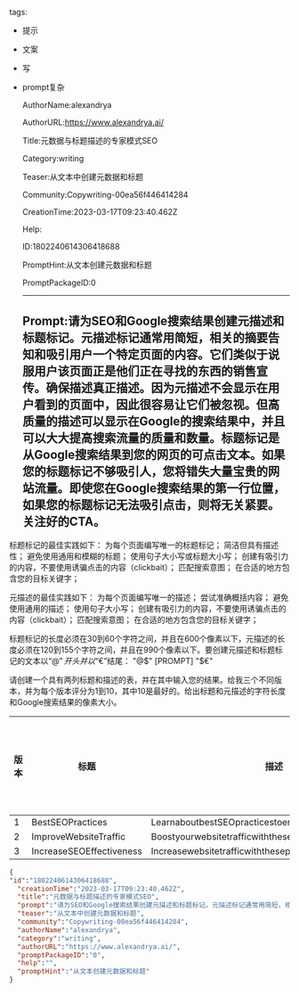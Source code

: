   tags: 
- 提示
- 文案
- 写
- prompt复杂

  AuthorName:alexandrya

  AuthorURL:https://www.alexandrya.ai/

  Title:元数据与标题描述的专家模式SEO

  Category:writing

  Teaser:从文本中创建元数据和标题

  Community:Copywriting-00ea56f446414284

  CreationTime:2023-03-17T09:23:40.462Z

  Help:

  ID:1802240614306418688

  PromptHint:从文本创建元数据和标题

  PromptPackageID:0

  ---

  ## Prompt:请为SEO和Google搜索结果创建元描述和标题标记。元描述标记通常用简短，相关的摘要告知和吸引用户一个特定页面的内容。它们类似于说服用户该页面正是他们正在寻找的东西的销售宣传。确保描述真正描述。因为元描述不会显示在用户看到的页面中，因此很容易让它们被忽视。但高质量的描述可以显示在Google的搜索结果中，并且可以大大提高搜索流量的质量和数量。标题标记是从Google搜索结果到您的网页的可点击文本。如果您的标题标记不够吸引人，您将错失大量宝贵的网站流量。即使您在Google搜索结果的第一行位置，如果您的标题标记无法吸引点击，则将无关紧要。关注好的CTA。

标题标记的最佳实践如下：
为每个页面编写唯一的标题标记；
简洁但具有描述性；
避免使用通用和模糊的标题；
使用句子大小写或标题大小写；
创建有吸引力的内容，不要使用诱骗点击的内容（clickbait）；
匹配搜索意图；
在合适的地方包含您的目标关键字；

元描述的最佳实践如下：
为每个页面编写唯一的描述；
尝试准确概括内容；
避免使用通用的描述；
使用句子大小写；
创建有吸引力的内容，不要使用诱骗点击的内容（clickbait）；
匹配搜索意图；
在合适的地方包含您的目标关键字；

标题标记的长度必须在30到60个字符之间，并且在600个像素以下，元描述的长度必须在120到155个字符之间，并且在990个像素以下。要创建元描述和标题标记的文本以“@$”开头并以“$€”结尾：
"@$"
[PROMPT]
"$€"

请创建一个具有两列标题和描述的表，并在其中输入您的结果。给我三个不同版本，并为每个版本评分为1到10，其中10是最好的。给出标题和元描述的字符长度和Google搜索结果的像素大小。

|版本|标题|描述|标题长度|元描述长度|标题像素大小|元描述像素大小|得分|
|----|-------------------------|--------------------------------------------------------------------------------------|----------|-------------|--------------|---------------|------|
|1|BestSEOPractices|LearnaboutbestSEOpracticestoenhanceyourwebsitetraffic.|23|74|438|723|6|
|2|ImproveWebsiteTraffic|BoostyourwebsitetrafficwiththesetopSEOpractices.|27|78|499|715|7|
|3|IncreaseSEOEffectiveness|IncreasewebsitetrafficwiththeseprovenSEOtechniques.|36|77|675|710|8|

  ```json
  {
  "id":"1802240614306418688",
    "creationTime":"2023-03-17T09:23:40.462Z",
    "title":"元数据与标题描述的专家模式SEO",
    "prompt":"请为SEO和Google搜索结果创建元描述和标题标记。元描述标记通常用简短，相关的摘要告知和吸引用户一个特定页面的内容。它们类似于说服用户该页面正是他们正在寻找的东西的销售宣传。确保描述真正描述。因为元描述不会显示在用户看到的页面中，因此很容易让它们被忽视。但高质量的描述可以显示在Google的搜索结果中，并且可以大大提高搜索流量的质量和数量。标题标记是从Google搜索结果到您的网页的可点击文本。如果您的标题标记不够吸引人，您将错失大量宝贵的网站流量。即使您在Google搜索结果的第一行位置，如果您的标题标记无法吸引点击，则将无关紧要。关注好的CTA。\n\n标题标记的最佳实践如下：\n为每个页面编写唯一的标题标记；\n简洁但具有描述性；\n避免使用通用和模糊的标题；\n使用句子大小写或标题大小写；\n创建有吸引力的内容，不要使用诱骗点击的内容（clickbait）；\n匹配搜索意图；\n在合适的地方包含您的目标关键字；\n\n元描述的最佳实践如下：\n为每个页面编写唯一的描述；\n尝试准确概括内容；\n避免使用通用的描述；\n使用句子大小写；\n创建有吸引力的内容，不要使用诱骗点击的内容（clickbait）；\n匹配搜索意图；\n在合适的地方包含您的目标关键字；\n\n标题标记的长度必须在30到60个字符之间，并且在600个像素以下，元描述的长度必须在120到155个字符之间，并且在990个像素以下。要创建元描述和标题标记的文本以“@$”开头并以“$€”结尾：\n\"@$\"\n[PROMPT]\n\"$€\"\n\n请创建一个具有两列标题和描述的表，并在其中输入您的结果。给我三个不同版本，并为每个版本评分为1到10，其中10是最好的。给出标题和元描述的字符长度和Google搜索结果的像素大小。\n\n|版本|标题|描述|标题长度|元描述长度|标题像素大小|元描述像素大小|得分|\n|----|-------------------------|--------------------------------------------------------------------------------------|----------|-------------|--------------|---------------|------|\n|1|BestSEOPractices|LearnaboutbestSEOpracticestoenhanceyourwebsitetraffic.|23|74|438|723|6|\n|2|ImproveWebsiteTraffic|BoostyourwebsitetrafficwiththesetopSEOpractices.|27|78|499|715|7|\n|3|IncreaseSEOEffectiveness|IncreasewebsitetrafficwiththeseprovenSEOtechniques.|36|77|675|710|8|",
    "teaser":"从文本中创建元数据和标题",
    "community":"Copywriting-00ea56f446414284",
    "authorName":"alexandrya",
    "category":"writing",
    "authorURL":"https://www.alexandrya.ai/",
    "promptPackageID":"0",
    "help":"",
    "promptHint":"从文本创建元数据和标题"
  }
  ```
